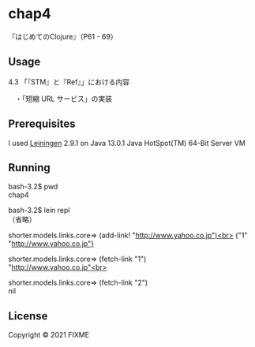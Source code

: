 # chap4

『はじめてのClojure』（P61 - 69）

## Usage

4.3 「『STM』と『Ref』」における内容<br>

　・「短縮 URL サービス」の実装<br>


## Prerequisites

I used [Leiningen][1] 2.9.1 on Java 13.0.1 Java HotSpot(TM) 64-Bit Server VM<br>

[1]: https://github.com/technomancy/leiningen<br>


## Running

bash-3.2$ pwd<br>
chap4<br>

bash-3.2$ lein repl<br>
（省略）<br>

shorter.models.links.core=> (add-link! "http://www.yahoo.co.jp")<br>
{"1" "http://www.yahoo.co.jp"}<br>

shorter.models.links.core=> (fetch-link "1")<br>
"http://www.yahoo.co.jp"<br>

shorter.models.links.core=> (fetch-link "2")<br>
nil<br>


## License

Copyright © 2021 FIXME
